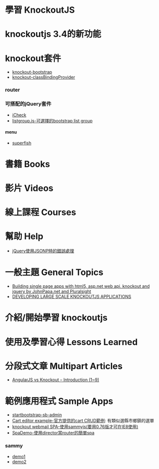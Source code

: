 學習 KnockoutJS
===

# knockoutjs 3.4的新功能

# knockout套件

* [knockout-bootstrap](https://github.com/billpull/knockout-bootstrap)
* [knockout-classBindingProvider](https://github.com/rniemeyer/knockout-classBindingProvider)

### router


### 可搭配的jQuery套件

* [iCheck](http://www.bootcss.com/p/icheck/)
* [listgroup.js-可選擇的bootstrap list group](http://rickardn.github.io/listgroup.js/)

#### menu

* [superfish](https://github.com/joeldbirch/superfish)

# 書籍 Books

# 影片 Videos

# 線上課程 Courses

# 幫助 Help

* [jQuery使用JSONP時的錯誤處理](http://www.cnblogs.com/antineutrino/p/jQuery-getJSON-handle-errors.html)

# 一般主題 General Topics
* [Building single page apps with html5, asp.net web api, knockout and jquery by JohnPapa.net and Pluralsight](https://ict.ken.be/building-a-spa-with-html5-web-api-knockout-and-jquery-notes)
* [DEVELOPING LARGE SCALE KNOCKOUTJS APPLICATIONS](http://blog.scottlogic.com/2014/02/28/developing-large-scale-knockoutjs-applications.html)

# 介紹/開始學習 knockoutjs

# 使用及學習心得 Lessons Learned

# 分段式文章 Multipart Articles
- [AngularJS vs Knockout – Introduction (1~9)](http://blogs.lessthandot.com/index.php/webdev/uidevelopment/angularjs-vs-knockout-introduction-1/)

# 範例應用程式 Sample Apps
* [startbootstrap-sb-admin](https://github.com/BlackrockDigital/startbootstrap-sb-admin)
* [Cart editor example-官方提供的cart CRUD範例](http://knockoutjs.com/examples/cartEditor.html): 有類似選縣市鄉鎮的選單
* [knockout webmail SPA-使用sammyjs(要用0.76版才可在IE8使用)](https://github.com/jchannon/KnockoutWebMail)
* [SpaDemo-使用director當router的簡單spa](https://github.com/jesselew/SpaDemo)

### sammy
* [demo1](http://jsfiddle.net/jarajesh/rjABJ/6/)
* [demo2](https://github.com/TodorVyagov/JavaScript-Applications/blob/master/9.SPA-Applications/CrowdChat/scripts/app.js)

